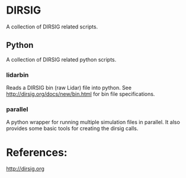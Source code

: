# DIRSIG
A collection of DIRSIG related scripts.

## Python
A collection of DIRSIG related python scripts.

### lidarbin
Reads a DIRSIG bin (raw Lidar) file into python.
See http://dirsig.org/docs/new/bin.html for bin file specifications.

### parallel
A python wrapper for running multiple simulation files in parallel.
It also provides some basic tools for creating the dirsig calls.

# References:
http://dirsig.org
